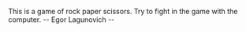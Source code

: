 This is a game of rock paper scissors. Try to fight in the game with the computer. -- Egor Lagunovich --
